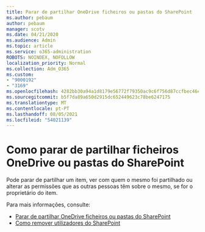 ```yaml
---
title: Parar de partilhar OneDrive ficheiros ou pastas do SharePoint
ms.author: pebaum
author: pebaum
manager: scotv
ms.date: 04/21/2020
ms.audience: Admin
ms.topic: article
ms.service: o365-administration
ROBOTS: NOINDEX, NOFOLLOW
localization_priority: Normal
ms.collection: Adm_O365
ms.custom:
- "9000192"
- "3169"
ms.openlocfilehash: 4282bb30a94a1d8179e56772f79350ac9c6f756d87ccfbec46e0418a3cc18612
ms.sourcegitcommit: b5f7da89a650d2915dc652449623c78be6247175
ms.translationtype: MT
ms.contentlocale: pt-PT
ms.lasthandoff: 08/05/2021
ms.locfileid: "54021139"
---
```

# <a name="how-to-stop-sharing-onedrive-or-sharepoint-files-or-folders"></a>Como parar de partilhar ficheiros OneDrive ou pastas do SharePoint

Pode parar de partilhar um item, ver com quem o mesmo foi partilhado ou alterar as permissões que as outras pessoas têm sobre o mesmo, se for o proprietário do item.

Para mais informações, consulte: 

- [Parar de partilhar OneDrive ficheiros ou pastas do SharePoint](https://support.office.com/article/stop-sharing-onedrive-or-sharepoint-files-or-folders-or-change-permissions-0a36470f-d7fe-40a0-bd74-0ac6c1e13323)
- [Como remover utilizadores do SharePoint](/sharepoint/remove-users)